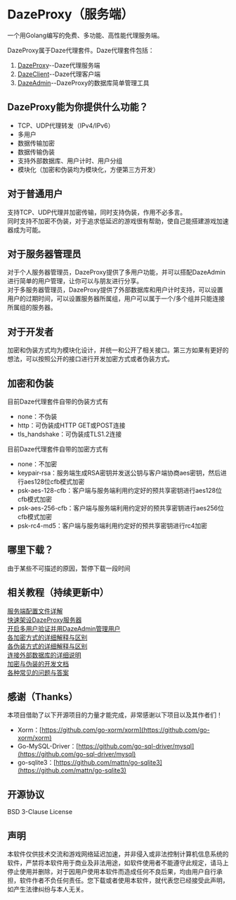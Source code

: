 # DazeProxy（服务端）

一个用Golang编写的免费、多功能、高性能代理服务端。

DazeProxy属于Daze代理套件。Daze代理套件包括：

1. [DazeProxy](https://github.com/crabkun/DazeProxy)--Daze代理服务端  
2. [DazeClient](https://github.com/crabkun/DazeClient)--Daze代理客户端  
3. [DazeAdmin](https://github.com/crabkun/DazeAdmin)--DazeProxy的数据库简单管理工具  

## DazeProxy能为你提供什么功能？

- TCP、UDP代理转发（IPv4/IPv6）  
- 多用户  
- 数据传输加密  
- 数据传输伪装  
- 支持外部数据库、用户计时、用户分组
- 模块化（加密和伪装均为模块化，方便第三方开发）

## 对于普通用户

支持TCP、UDP代理并加密传输，同时支持伪装，作用不必多言。  
同时支持不加密不伪装，对于追求低延迟的游戏很有帮助，使自己能搭建游戏加速器成为可能。

## 对于服务器管理员

对于个人服务器管理员，DazeProxy提供了多用户功能，并可以搭配DazeAdmin进行简单的用户管理，让你可以与朋友进行分享。  
对于多服务器管理员，DazeProxy提供了外部数据库和用户计时支持，可以设置用户的过期时间，可以设置服务器所属组，用户可以属于一个/多个组并只能连接所属组的服务器。

## 对于开发者

加密和伪装方式均为模块化设计，并统一和公开了相关接口。第三方如果有更好的想法，可以按照公开的接口进行开发加密方式或者伪装方式。

## 加密和伪装

目前Daze代理套件自带的伪装方式有
- none：不伪装
- http：可伪装成HTTP GET或POST连接  
- tls_handshake：可伪装成TLS1.2连接  

目前Daze代理套件自带的加密方式有
- none：不加密
- keypair-rsa：服务端生成RSA密钥并发送公钥与客户端协商aes密钥，然后进行aes128位cfb模式加密  
- psk-aes-128-cfb：客户端与服务端利用约定好的预共享密钥进行aes128位cfb模式加密  
- psk-aes-256-cfb：客户端与服务端利用约定好的预共享密钥进行aes256位cfb模式加密  
- psk-rc4-md5：客户端与服务端利用约定好的预共享密钥进行rc4加密  

## 哪里下载？
由于某些不可描述的原因，暂停下载一段时间

## 相关教程（持续更新中）
[服务端配置文件详解](https://github.com/crabkun/DazeProxy/wiki/%E6%9C%8D%E5%8A%A1%E7%AB%AF%E9%85%8D%E7%BD%AE%E6%96%87%E4%BB%B6%E8%AF%A6%E8%A7%A3)   
[快速架设DazeProxy服务器](https://github.com/crabkun/DazeProxy/wiki/%E5%BF%AB%E9%80%9F%E6%9E%B6%E8%AE%BEDazeProxy%E6%9C%8D%E5%8A%A1%E5%99%A8)  
[开启多用户验证并用DazeAdmin管理用户](https://github.com/crabkun/DazeProxy/wiki/%E5%BC%80%E5%90%AF%E5%A4%9A%E7%94%A8%E6%88%B7%E9%AA%8C%E8%AF%81%E5%B9%B6%E7%94%A8DazeAdmin%E7%AE%A1%E7%90%86%E7%94%A8%E6%88%B7)  
[各加密方式的详细解释与区别](https://github.com/crabkun/DazeProxy/wiki/%E5%90%84%E5%8A%A0%E5%AF%86%E6%96%B9%E5%BC%8F%E7%9A%84%E8%AF%A6%E7%BB%86%E8%A7%A3%E9%87%8A%E4%B8%8E%E5%8C%BA%E5%88%AB)  
[各伪装方式的详细解释与区别](https://github.com/crabkun/DazeProxy/wiki/%E5%90%84%E4%BC%AA%E8%A3%85%E6%96%B9%E5%BC%8F%E7%9A%84%E8%AF%A6%E7%BB%86%E8%A7%A3%E9%87%8A%E4%B8%8E%E5%8C%BA%E5%88%AB)    
[连接外部数据库的详细说明 ](https://github.com/crabkun/DazeProxy/wiki/%E8%BF%9E%E6%8E%A5%E5%A4%96%E9%83%A8%E6%95%B0%E6%8D%AE%E5%BA%93%E7%9A%84%E8%AF%A6%E7%BB%86%E8%AF%B4%E6%98%8E)  
[加密与伪装的开发文档 ](https://github.com/crabkun/DazeProxy/wiki/%E5%8A%A0%E5%AF%86%E4%B8%8E%E4%BC%AA%E8%A3%85%E7%9A%84%E5%BC%80%E5%8F%91%E6%96%87%E6%A1%A3)  
[各种常见的问题与答案](https://github.com/crabkun/DazeProxy/wiki/%E5%90%84%E7%A7%8D%E5%B8%B8%E8%A7%81%E7%9A%84%E9%97%AE%E9%A2%98%E4%B8%8E%E7%AD%94%E6%A1%88)

## 感谢（Thanks）
本项目借助了以下开源项目的力量才能完成，非常感谢以下项目以及其作者们！  
- Xorm：[https://github.com/go-xorm/xorm](https://github.com/go-xorm/xorm)  
- Go-MySQL-Driver：[https://github.com/go-sql-driver/mysql](https://github.com/go-sql-driver/mysql)  
- go-sqlite3：[https://github.com/mattn/go-sqlite3](https://github.com/mattn/go-sqlite3)  

## 开源协议
BSD 3-Clause License

## 声明
本软件仅供技术交流和游戏网络延迟加速，并非侵入或非法控制计算机信息系统的软件，严禁将本软件用于商业及非法用途，如软件使用者不能遵守此规定，请马上停止使用并删除，对于因用户使用本软件而造成任何不良后果，均由用户自行承担，软件作者不负任何责任。您下载或者使用本软件，就代表您已经接受此声明，如产生法律纠纷与本人无关。